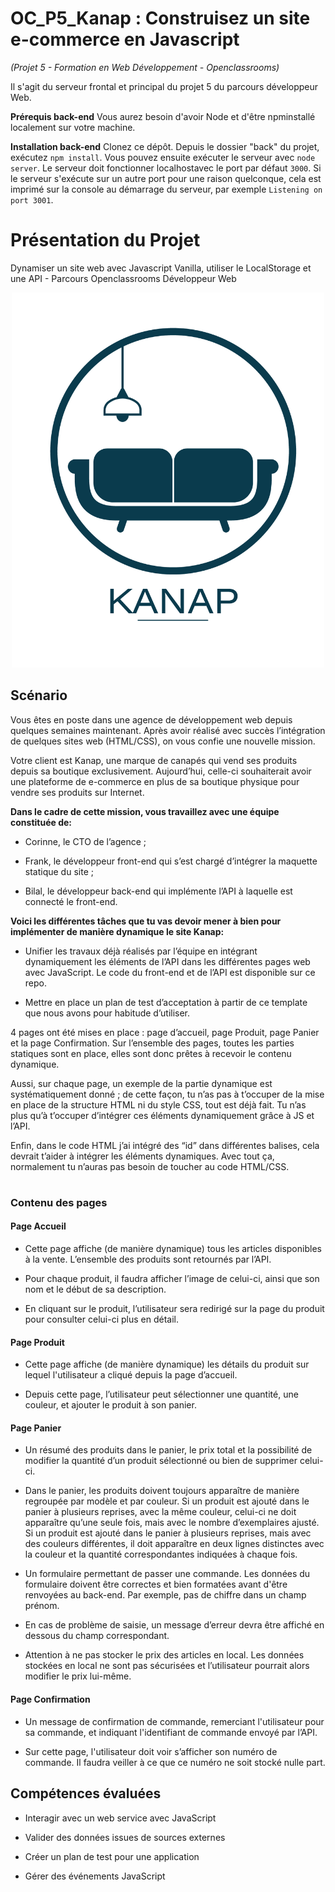 # OC_P5_Kanap : Construisez un site e-commerce en Javascript

_(Projet 5 - Formation en Web Développement - Openclassrooms)_

Il s'agit du serveur frontal et principal du projet 5 du parcours développeur Web.

**Prérequis back-end**
Vous aurez besoin d'avoir Node et d'être npminstallé localement sur votre machine.

**Installation back-end**
Clonez ce dépôt. Depuis le dossier "back" du projet, exécutez `npm install`. Vous pouvez ensuite exécuter le serveur avec `node server`. Le serveur doit fonctionner localhostavec le port par défaut `3000`. Si le serveur s'exécute sur un autre port pour une raison quelconque, cela est imprimé sur la console au démarrage du serveur, par exemple `Listening on port 3001`.

###

# Présentation du Projet

Dynamiser un site web avec Javascript Vanilla, utiliser le LocalStorage et une API - Parcours Openclassrooms Développeur Web

<p align="center">
  <img src="./front/images/logo.png" width="500" height="600"/>
</p>

## Scénario

Vous êtes en poste dans une agence de développement web depuis quelques semaines maintenant. Après avoir réalisé avec succès l’intégration de quelques sites web (HTML/CSS), on vous confie une nouvelle mission.

Votre client est Kanap, une marque de canapés qui vend ses produits depuis sa boutique exclusivement. Aujourd’hui, celle-ci souhaiterait avoir une plateforme de e-commerce en plus de sa boutique physique pour vendre ses produits sur Internet.

**Dans le cadre de cette mission, vous travaillez avec une équipe constituée de:**

- Corinne, le CTO de l’agence ;

- Frank, le développeur front-end qui s’est chargé d’intégrer la maquette statique du site ;

- Bilal, le développeur back-end qui implémente l’API à laquelle est connecté le front-end.

**Voici les différentes tâches que tu vas devoir mener à bien pour implémenter de manière dynamique le site Kanap:**

- Unifier les travaux déjà réalisés par l’équipe en intégrant dynamiquement les éléments de l’API dans les différentes pages web avec JavaScript. Le code du front-end et de l’API est disponible sur ce repo.

- Mettre en place un plan de test d’acceptation à partir de ce template que nous avons pour habitude d’utiliser.

4 pages ont été mises en place : page d’accueil, page Produit, page Panier et la page Confirmation. Sur l’ensemble des pages, toutes les parties statiques sont en place, elles sont donc prêtes à recevoir le contenu dynamique.

Aussi, sur chaque page, un exemple de la partie dynamique est systématiquement donné ; de cette façon, tu n’as pas à t’occuper de la mise en place de la structure HTML ni du style CSS, tout est déjà fait. Tu n’as plus qu’à t’occuper d’intégrer ces éléments dynamiquement grâce à JS et l’API.

Enfin, dans le code HTML j’ai intégré des “id” dans différentes balises, cela devrait t’aider à intégrer les éléments dynamiques. Avec tout ça, normalement tu n’auras pas besoin de toucher au code HTML/CSS.

#

### Contenu des pages

#### Page Accueil

- Cette page affiche (de manière dynamique) tous les articles disponibles à la vente. L’ensemble des produits sont retournés par l’API.

- Pour chaque produit, il faudra afficher l’image de celui-ci, ainsi que son nom et le début de sa description.

- En cliquant sur le produit, l’utilisateur sera redirigé sur la page du produit pour consulter celui-ci plus en détail.

#### Page Produit

- Cette page affiche (de manière dynamique) les détails du produit sur lequel l'utilisateur a cliqué depuis la page d’accueil.

- Depuis cette page, l’utilisateur peut sélectionner une quantité, une couleur, et ajouter le produit à son panier.

#### Page Panier

- Un résumé des produits dans le panier, le prix total et la possibilité de modifier la quantité d’un produit sélectionné ou bien de supprimer celui-ci.

- Dans le panier, les produits doivent toujours apparaître de manière regroupée par modèle et par couleur. Si un produit est ajouté dans le panier à plusieurs reprises, avec la même couleur, celui-ci ne doit apparaître qu’une seule fois, mais avec le nombre d’exemplaires ajusté. Si un produit est ajouté dans le panier à plusieurs reprises, mais avec des couleurs différentes, il doit apparaître en deux lignes distinctes avec la couleur et la quantité correspondantes indiquées à chaque fois.

- Un formulaire permettant de passer une commande. Les données du formulaire doivent être correctes et bien formatées avant d'être renvoyées au back-end. Par exemple, pas de chiffre dans un champ prénom.

- En cas de problème de saisie, un message d’erreur devra être affiché en dessous du champ correspondant.

- Attention à ne pas stocker le prix des articles en local. Les données stockées en local ne sont pas sécurisées et l’utilisateur pourrait alors modifier le prix lui-même.

#### Page Confirmation

- Un message de confirmation de commande, remerciant l'utilisateur pour sa commande, et indiquant l'identifiant de commande envoyé par l’API.

- Sur cette page, l'utilisateur doit voir s’afficher son numéro de commande. Il faudra veiller à ce que ce numéro ne soit stocké nulle part.

## Compétences évaluées

- Interagir avec un web service avec JavaScript

- Valider des données issues de sources externes

- Créer un plan de test pour une application

- Gérer des événements JavaScript

